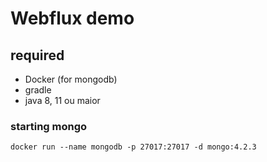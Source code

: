 # Webflux demo

## required

*  Docker (for mongodb)
*  gradle
*  java 8, 11 ou maior

### starting mongo

	docker run --name mongodb -p 27017:27017 -d mongo:4.2.3
